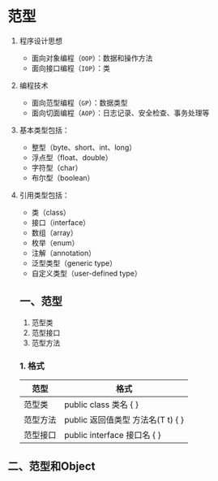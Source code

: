 # 范型

1. 程序设计思想
   - 面向对象编程（`OOP`）：数据和操作方法
   - 面向接口编程（`IOP`）：类

2. 编程技术
   - 面向范型编程（`GP`）：数据类型
   - 面向切面编程（`AOP`）：日志记录、安全检查、事务处理等

3. 基本类型包括：
	- 整型（byte、short、int、long）
	- 浮点型（float、double）
	- 字符型（char）
	- 布尔型（boolean）

4. 引用类型包括：
	- 类（class）
	- 接口（interface）
	- 数组（array）
	- 枚举（enum）
	- 注解（annotation）
	- 泛型类型（generic type）
	- 自定义类型（user-defined type）

   ## 一、范型

   1. 范型类
   2. 范型接口
   3. 范型方法

   ### 1. 格式

   | 范型     | 格式                                  |
   | -------- | ------------------------------------- |
   | 范型类   | public class 类名<T> { }              |
   | 范型方法 | public <T> 返回值类型 方法名(T t) { } |
   | 范型接口 | public interface 接口名 <T> { }       |

   

## 二、范型和Object

